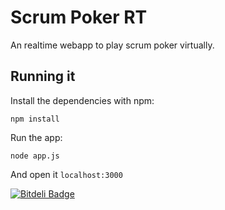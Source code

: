 # Scrum Poker RT

An realtime webapp to play scrum poker virtually.

## Running it

Install the dependencies with npm:

    npm install

Run the app:

    node app.js

And open it `localhost:3000`

[![Bitdeli Badge](https://d2weczhvl823v0.cloudfront.net/SBejga/scrumpoker-rt.js/trend.png)](https://bitdeli.com/free "Bitdeli Badge")

